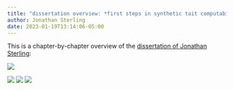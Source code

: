 ```yaml
---
title: "dissertation overview: *first steps in synthetic tait computability*"
author: Jonathan Sterling
date: 2023-01-19T13:14:06-05:00
---
```


This is a chapter-by-chapter overview of the [dissertation of Jonathan Sterling](sterling-2021-thesis):

![](sterling-2021-thesis?collapse=true)

![](jms-000R)
![](jms-000U)
![](jms-000V)
